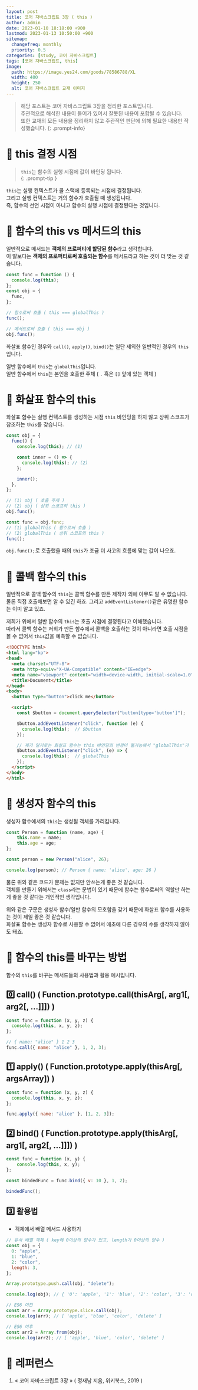 ```yaml
---
layout: post
title: 코어 자바스크립트 3장 ( this )
author: admin
date: 2023-01-10 18:18:00 +900
lastmod: 2023-01-13 10:50:00 +900
sitemap:
  changefreq: monthly
  priority: 0.5
categories: [study, 코어 자바스크립트]
tags: [코어 자바스크립트, this]
image:
  path: https://image.yes24.com/goods/78586788/XL
  width: 400
  height: 250
  alt: 코어 자바스크립트 교재 이미지
---
```


> 해당 포스트는 코어 자바스크립트 3장을 정리한 포스트입니다.<br />주관적으로 해석한 내용이 들어가 있어서 잘못된 내용이 포함될 수 있습니다.<br />또한 교재의 모든 내용을 정리하지 않고 주관적인 판단에 의해 필요한 내용만 작성했습니다.
{: .prompt-info}

# 📌 this 결정 시점
> `this`는 함수의 실행 시점에 값이 바인딩 됩니다.<br />
{: .prompt-tip }

`this`는 실행 컨텍스트가 콜 스택에 등록되는 시점에 결정됩니다.<br />
그리고 실행 컨텍스트는 거의 함수가 호출될 때 생성됩니다.<br />
즉, 함수의 선언 시점이 아니고 함수의 실행 시점에 결정된다는 것입니다.<br />

# 📌 함수의 this vs 메서드의 this
일반적으로 메서드는 **객체의 프로퍼티에 할당된 함수**라고 생각합니다.<br />
이 말보다는 **객체의 프로퍼티로써 호출되는 함수**를 메서드라고 하는 것이 더 맞는 것 같습니다.<br />

```js
const func = function () {
  console.log(this);
};
const obj = {
  func,
};

// 함수로써 호출 ( this === globalThis )
func();

// 메서드로써 호출 ( this === obj )
obj.func();
```

화살표 함수인 경우와 `call()`, `apply()`, `bind()`는 일단 제외한 일반적인 경우의 `this`입니다.<br />

일반 함수에서 `this`는 `globalThis`입니다.<br />
일반 함수에서 `this`는 본인을 호출한 주체 ( `.` 혹은 `[]` 앞에 있는 객체 )<br />

# 📌 화살표 함수의 this
화살표 함수는 실행 컨텍스트를 생성하는 시점 `this` 바인딩을 하지 않고 상위 스코프가 참조하는 `this`를 갖습니다.<br />

```js
const obj = {
  func() {
    console.log(this); // (1)

    const inner = () => {
      console.log(this); // (2)
    };

    inner();
  },
};

// (1) obj ( 호출 주체 )
// (2) obj ( 상위 스코프의 this )
obj.func();

const func = obj.func;
// (1) globalThis ( 함수로써 호출 )
// (2) globalThis ( 상위 스코프의 this )
func();
```

`obj.func();`로 호출했을 때의 `this`가 조금 더 사고의 흐름에 맞는 값이 나오죠.<br />

# 📌 콜백 함수의 this
일반적으로 콜백 함수의 `this`는 콜백 함수를 만든 제작자 외에 아무도 알 수 없습니다.<br />
물론 직접 호출해보면 알 수 있긴 하죠. 그리고 `addEventListener()`같은 유명한 함수는 이미 알고 있죠.<br />

저희가 위에서 일반 함수의 `this`는 호출 시점에 결정된다고 이해했습니다.<br />
따라서 콜백 함수는 저희가 만든 함수에서 콜백을 호출하는 것이 아니라면 호출 시점을 볼 수 없어서 `this`값을 예측할 수 없습니다.<br />

```html
<!DOCTYPE html>
<html lang="ko">
<head>
  <meta charset="UTF-8">
  <meta http-equiv="X-UA-Compatible" content="IE=edge">
  <meta name="viewport" content="width=device-width, initial-scale=1.0">
  <title>Document</title>
</head>
<body>
  <button type="button">click me</button>

  <script>
    const $button = document.querySelector("button[type='button']");

    $button.addEventListener("click", function (e) {
      console.log(this);  // $button
    });

    // 제가 알기로는 화살표 함수는 this 바인딩의 변경이 불가능해서 "globalThis"가 나오는 것 같습니다. ( 확실하지 않음 )
    $button.addEventListener("click", (e) => {
      console.log(this);  // globalThis
    });
  </script>
</body>
</html>
```

# 📌 생성자 함수의 this
생성자 함수에서의 `this`는 생성될 객체를 가리킵니다.<br />

```js
const Person = function (name, age) {
    this.name = name;
    this.age = age;
};

const person = new Person("alice", 26);

console.log(person); // Person { name: 'alice', age: 26 }
```

물론 위와 같은 코드가 문제는 없지만 안쓰는게 좋은 것 같습니다.<br />
객체를 만들기 위해서는 `class`라는 문법이 있기 때문에 함수는 함수로써의 역할만 하는게 좋을 것 같다는 개인적인 생각입니다.<br />

위와 같은 구문은 생성자 함수/일반 함수의 모호함을 갖기 때문에 화살표 함수를 사용하는 것이 제일 좋은 것 같습니다.<br />
화살표 함수는 생성자 함수로 사용할 수 없어서 애초에 다른 경우의 수를 생각하지 않아도 돼죠.<br />

# 📌 함수의 this를 바꾸는 방법
함수의 `this`를 바꾸는 메서드들의 사용법과 활용 예시입니다.<br />

## 0️⃣ call() ( Function.prototype.call(thisArg[, arg1[, arg2[, ...]]]) )
```js
const func = function (x, y, z) {
  console.log(this, x, y, z);
};

// { name: "alice" } 1 2 3
func.call({ name: "alice" }, 1, 2, 3);
```

## 1️⃣ apply() ( Function.prototype.apply(thisArg[, argsArray]) )
```js
const func = function (x, y, z) {
  console.log(this, x, y, z);
};

func.apply({ name: "alice" }, [1, 2, 3]);
```

## 2️⃣ bind() ( Function.prototype.apply(thisArg[, arg1[, arg2[, ...]]]) )
```js
const func = function (x, y) {
    console.log(this, x, y);
};

const bindedFunc = func.bind({ v: 10 }, 1, 2);

bindedFunc();
```

## 3️⃣ 활용법

+ 객체에서 배열 메서드 사용하기

```js
// 유사 배열 객체 ( key에 0이상의 양수가 있고, length가 0이상의 양수 )
const obj = {
  0: "apple",
  1: "blue",
  2: "color",
  length: 3,
};

Array.prototype.push.call(obj, "delete");

console.log(obj); // { '0': 'apple', '1': 'blue', '2': 'color', '3': 'delete', length: 4 }

// ES6 이전
const arr = Array.prototype.slice.call(obj);
console.log(arr); // [ 'apple', 'blue', 'color', 'delete' ]

// ES6 이후
const arr2 = Array.from(obj);
console.log(arr2); // [ 'apple', 'blue', 'color', 'delete' ]
```

# 📮 레퍼런스
1. « 코어 자바스크립트 3장 » ( 정재남 지음, 위키북스, 2019 )